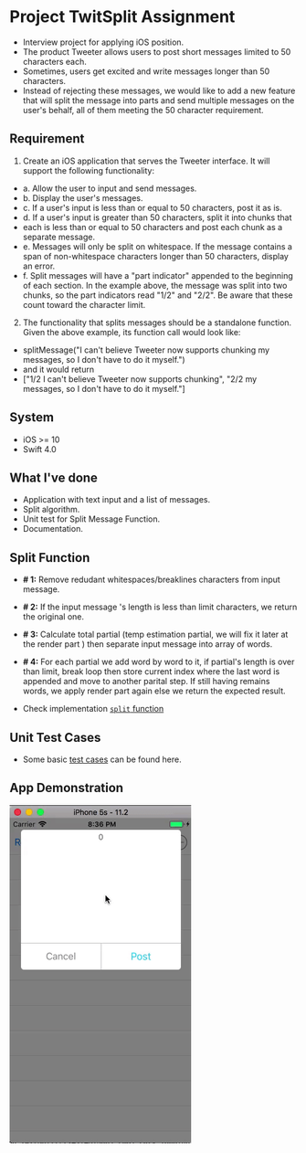 # Project TwitSplit Assignment
- Interview project for applying iOS position.
- The product Tweeter allows users to post short messages limited to 50 characters each.
- Sometimes, users get excited and write messages longer than 50 characters.
- Instead of rejecting these messages, we would like to add a new feature that will split the message into parts and send multiple messages on the user's behalf, all of them meeting the 50 character requirement.

## Requirement
1. Create an iOS application that serves the Tweeter interface. It will support the following functionality:
- a. Allow the user to input and send messages.
- b. Display the user's messages.
- c. If a user's input is less than or equal to 50 characters, post it as is.
- d. If a user's input is greater than 50 characters, split it into chunks that
- each is less than or equal to 50 characters and post each chunk as a separate message.
- e. Messages will only be split on whitespace. If the message contains a span of non-whitespace characters longer than 50 characters, display an error.
- f. Split messages will have a "part indicator" appended to the beginning of each section. In the example above, the message was split into two chunks, so the part indicators read "1/2" and "2/2". Be aware that these count toward the character limit.
2. The functionality that splits messages should be a standalone function. Given the above example, its function call would look like:
- splitMessage("I can't believe Tweeter now supports chunking my messages, so I don't have to do it myself.")
- and it would return
- ["1/2 I can't believe Tweeter now supports chunking", "2/2 my messages, so I don't have to do it myself."]

## System
- iOS >= 10
- Swift 4.0

## What I've done
- Application with text input and a list of messages.
- Split algorithm.
- Unit test for Split Message Function.
- Documentation.

## Split Function
- **# 1:** Remove redudant whitespaces/breaklines characters from input message.
- **# 2:** If the input message 's length is less than limit characters, we return the original one.
- **# 3:** Calculate total partial (temp estimation partial, we will fix it later at the render part ) then separate input message into array of words.
- **# 4:** For each partial we add word by word to it, if partial's length is over than limit, break loop then store current index where the last word is appended and move to another parital step. If still having remains words, we apply render part again else we return the expected result.

- Check implementation [`split` function](https://github.com/leonyuu/twitsplit_assignment/blob/master/twitsplit/twitsplit/Utils/Utils.swift)

## Unit Test Cases
- Some basic [test cases](https://github.com/leonyuu/twitsplit_assignment/blob/master/twitsplit/twitsplitTests/twitsplitTests.swift) can be found here.

## App Demonstration
![alt text](https://github.com/leonyuu/twitsplit_assignment/blob/master/app_demo.gif)



